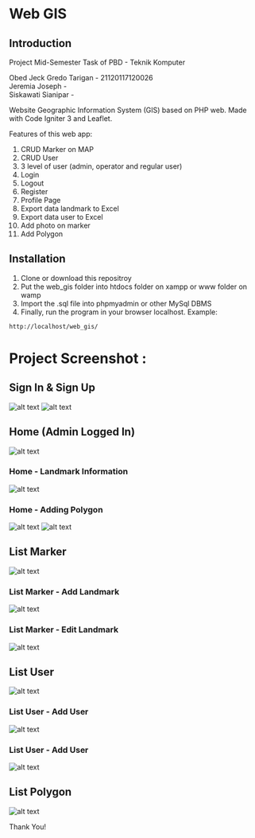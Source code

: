 # Web GIS

## Introduction
Project Mid-Semester Task of PBD - Teknik Komputer<br>

Obed Jeck Gredo Tarigan - 21120117120026 <br>
Jeremia Joseph - <br>
Siskawati Sianipar - <br>

Website Geographic Information System (GIS) based on PHP web. Made with Code Igniter 3 and Leaflet.

Features of this web app:
1. CRUD Marker on MAP <br>
2. CRUD User <br>
3. 3 level of user (admin, operator and regular user) <br>
4. Login <br>
5. Logout <br>
6. Register <br>
7. Profile Page <br>
8. Export data landmark to Excel <br>
9. Export data user to Excel <br>
10. Add photo on marker
11. Add Polygon

## Installation
1. Clone or download this repositroy <br>
2. Put the web_gis folder into htdocs folder on xampp or www folder on wamp <br>
3. Import the .sql file into phpmyadmin or other MySql DBMS<br>
4. Finally, run the program in your browser localhost. Example:
```bash
http://localhost/web_gis/
```

# Project Screenshot :

## Sign In & Sign Up
![alt text](https://github.com/gredo-tarigan/web_gis/blob/master/Screenshot/Tampilan%20-%20Sign%20In.jpg)
![alt text](https://github.com/gredo-tarigan/web_gis/blob/master/Screenshot/Tampilan%20-%20Sign%20Up.png)

## Home (Admin Logged In)
![alt text](https://github.com/gredo-tarigan/web_gis/blob/master/Screenshot/Tampilan%20-%20Home%2C%20Map%20Awal.jpg)

### Home - Landmark Information
![alt text](https://github.com/gredo-tarigan/web_gis/blob/master/Screenshot/Tampilan%20-%20Home%2C%20Info%20dan%20Gambar%20pada%20daerah%20tertentu.jpg)

### Home - Adding Polygon
![alt text](https://github.com/gredo-tarigan/web_gis/blob/master/Screenshot/Tampilan%20-%20Home%2C%20menambahkan%20polygon.jpg)
![alt text](https://github.com/gredo-tarigan/web_gis/blob/master/Screenshot/Tampilan%20-%20Home%2C%20menambahkan%20polygon_2.jpg)

## List Marker
![alt text](https://github.com/gredo-tarigan/web_gis/blob/master/Screenshot/Tampilan%20-%20List%20Marker.jpg)

### List Marker - Add Landmark
![alt text](https://github.com/gredo-tarigan/web_gis/blob/master/Screenshot/Tampilan%20-%20Add%20Landmark.jpg)

### List Marker - Edit Landmark
![alt text](https://github.com/gredo-tarigan/web_gis/blob/master/Screenshot/Tampilan%20-%20Edit%20Landmark.jpg)

## List User
![alt text](https://github.com/gredo-tarigan/web_gis/blob/master/Screenshot/Tampilan%20-%20List%20User.jpg)

### List User - Add User
![alt text](https://github.com/gredo-tarigan/web_gis/blob/master/Screenshot/Tampilan%20-%20Add%20User.jpg)

### List User - Add User
![alt text](https://github.com/gredo-tarigan/web_gis/blob/master/Screenshot/Tampilan%20-%20Edit%20User.jpg)

## List Polygon
![alt text](https://github.com/gredo-tarigan/web_gis/blob/master/Screenshot/Tampilan%20-%20List%20Polygon.jpg)

Thank You!

